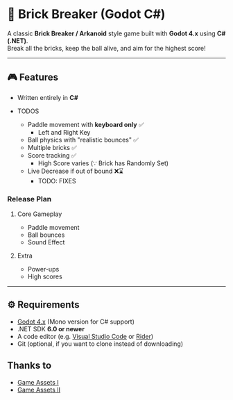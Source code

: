 # 🧱 Brick Breaker (Godot C#)

A classic **Brick Breaker / Arkanoid** style game built with **Godot 4.x** using **C# (.NET)**.  
Break all the bricks, keep the ball alive, and aim for the highest score!

---

## 🎮 Features

- Written entirely in **C#**

- TODOS
  - Paddle movement with **keyboard only** ✅
    - Left and Right Key
  - Ball physics with "realistic bounces" ✅
  - Multiple bricks ✅
  - Score tracking ✅
    - High Score varies (∵ Brick has Randomly Set)
  - Live Decrease if out of bound ❌⌛
    - TODO: FIXES

### Release Plan

1. Core Gameplay

   - Paddle movement
   - Ball bounces
   - Sound Effect

2. Extra
   - Power-ups
   - High scores

---

## ⚙️ Requirements

- [Godot 4.x](https://godotengine.org/download) (Mono version for C# support)
- .NET SDK **6.0 or newer**
- A code editor (e.g. [Visual Studio Code](https://code.visualstudio.com/) or [Rider](https://www.jetbrains.com/rider/))
- Git (optional, if you want to clone instead of downloading)

## Thanks to

- [Game Assets I](https://itch.io/)
- [Game Assets II](https://craftpix.net/)
